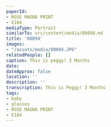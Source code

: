 ```yaml
---
paperId:
- ROSE MAGNA PRINT
- E184
mediaType: Portrait
similarTo: src/content/media/00090.md
title: '00094'
images:
- "/assets/media/00094.JPG"
relatedPeople: []
caption: This is peggy! 3 Months
date: 
dateApprox: false
location: ''
description: ''
transcription: This is Peggy! 3 Months
tags:
- baby
- glasses
- ROSE MAGNA PRINT
- E184
---
```

